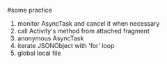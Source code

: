 #some practice
1. monitor AsyncTask and cancel it when necessary
2. call Activity's method from attached fragment
3. anonymous AsyncTask
4. iterate JSONObject with 'for' loop
5. global local file
